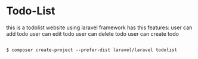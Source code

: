# Todo-List
this is a todolist website using laravel framework has this features:
user can add todo
user can edit todo
user can delete todo
user can create todo


``` Installation from CLI

$ composer create-project --prefer-dist laravel/laravel todolist
